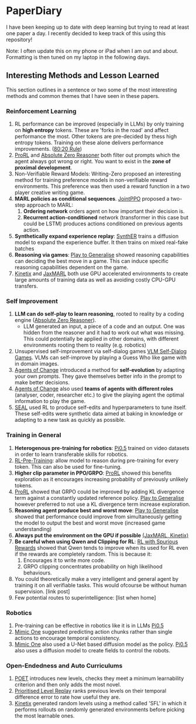 # PaperDiary
I have been keeping up to date with deep learning but trying to read at least one paper a day. I recently decided to keep track of this using this repository!

Note: I often update this on my phone or iPad when I am out and about. Formatting is then tuned on my laptop
in the following days.

## Interesting Methods and Lesson Learned
This section outlines in a sentence or two some of the most interesting methods and common themes that I have seen in these papers.

### Reinforcement Learning
1. RL performance can be improved (especially in LLMs) by only training on **high entropy** tokens.
These are 'forks in the road' and affect performance the most. Other tokens are pre-decided by thess high entropy tokens.
Training on these alone delivers performance improvements. ([80:20 Rule](June%202025/11thJuneTokenEntropyRLVR.md))
2. [ProRL](June%202025/4thJuneProlongedRL.md) and [Absolute Zero Reasoner](May%202025/23rdMayAbsoluteZeroReasoner.md) both filter out prompts which the agent always got wrong or right.
You want to exist in the **zone of proximal development**.
3. Non-Verifiable Reward Models: Writing-Zero proposed an interesting method for training preference models in non-verifiable reward 
environments. This preference was then used a reward function in a two player creative writing game.
4. **MARL policies as conditional sequences**. [JointPPO](May%202025/28thMayJointPPO.md) proposed a two-step approach to MARL: 
    1) **Ordering network** orders agent on how important their decision is.
    2) **Recurrent action-conditioned** network (transformer in this case but could be LSTM) produces actions conditioned on previous agents action.
5. **Synthetically expand experience replay**: [SynthER](May%202025/29thMaySynthER.md) trains a diffusion model to expand the experience buffer. It then trains on mixed real-fake batches
6. **Reasoning via games**: [Play to Generalise](June%202025/16thJuneReasoningThroughGames.md) showed reasoning capabilities can deciding the best move in a game. This 
can induce specific reasoning capabilities dependent on the game.
7. [Kinetix](June%202025/21stJuneKInetixGenerealRL.md) and [JaxMARL](June%202025/5thJuneJaxMARL.md) both use GPU accelerated environments to create large amounts of training data as well as avoiding costly CPU-GPU transfers.

### Self Improvement
1. **LLM can do self-play to learn reasoning**, rooted to reality by a coding engine ([Absolute Zero Reasoner](May%202025/23rdMayAbsoluteZeroReasoner.md)).
    - LLM generated an input, a piece of a code and an output. One was hidden from the reasoner and it had to work out 
   what was missing. This could potentially be applied in other domains, with different environments rooting them to reality (e.g. robotics)
2. Unsupervised self-improvement via self-dialog games [VLM Self-Dialog Games](May%202025/26thMaySelfDialogueGames.md). VLMs can self-improve by playing a
Guess Who like game with in domain images. 
3. [Agents of Change](June%202025/20thJuneLLMsForStrategicPlanning.md) introduced a method for **self-evolution** by adapting your own prompts. They gave themselves better info in the prompt to make better decisions.
4. [Agents of Change](June%202025/20thJuneLLMsForStrategicPlanning.md)  also used **teams of agents with different roles** (analyser, coder, researcher etc.) to give the playing agent the optimal information to play the game.
5. [SEAL](June%202025/19thJuneSelfAdaptingLanguageModels.md) used RL to produce self-edits and hyperparameters to tune itself. These self-edits were synthetic data aimed at baking in knowledge or adapting to a new task as quickly as possible.

### Training in General
1. **Heterogenous pre-training for robotics**: [Pi0.5](May%202025/24thMayPi0.5VLA.md) trained on video datasets in order to learn transferable skills for robotics.
2. [RL-Pre-Training](June%202025/10thJuneRLPretraining.md): allow model to reason during pre-training for every token. This can also be used for fine-tuning.
3. **Higher clip parameter in PPO/GRPO**: [ProRL](June%202025/4thJuneProlongedRL.md) showed this benefits exploration as it encourages increasing probablity of previously unlikely tokens.
4. [ProRL](June%202025/4thJuneProlongedRL.md) showed that GRPO could be improved by adding KL divergence term against a constantly updated reference policy. 
[Play to Generalise](June%202025/16thJuneReasoningThroughGames.md) however preferred to not use a KL divergence term increase exploration.
5. **Reasoning agent produce best and worst move**: [Play to Generalise](June%202025/16thJuneReasoningThroughGames.md) showed that performance could improve from 
simultaneously getting the model to output the best and worst move (increased game understanding)
6. **Always put the environment on the GPU if possible** [(JaxMARL,](June%202025/5thJuneJaxMARL.md)[ Kinetix)](June%202025/21stJuneKInetixGenerealRL.md)
7. **Be careful when using Qwen and Clipping for RL**: [RL with Spurious Rewards](June%202025/3rdJuneSpuriousRewardsRL.md) showed that Qwen
tends to improve when its used for RL even if the rewards are completely random. This is because it:
   1. Encourages it to write more code.
   2. GRPO clipping concentrates probability on high likelihood behaviours.
8. You could theoretically make a very intelligent and general agent by training it on all verifiable tasks. This would ofcourse be without human supervision. [link post]
9. Few potential routes to superintelligence: [list when home]

### Robotics
1. Pre-training can be effective in robotics like it is in LLMs [Pi0.5](May%202025/24thMayPi0.5VLA.md)
2. [Mimic One](June%202025/17thJuneMimicOneDexterousHand.md) suggested predicting action chunks rather than single actions to encourage
temporal consistency.
3. [Mimic One](June%202025/17thJuneMimicOneDexterousHand.md) also used a U-Net based diffusion model as the policy.
[Pi0.5](May%202025/24thMayPi0.5VLA.md) also uses a diffusion model to create fields to control the robots.

### Open-Endedness and Auto Curriculums
1. [POET](June%202025/9thJunePOETOpenEndedLearning.md) introduces new levels, checks they meet a minimum learnability criterion and then only adds the most novel.
2. [Prioritised Level Replay](June%202025/18thJunePrioritisedLevekReplay.md) ranks previous levels on their temporal difference error to rate how useful they are.
3. [Kinetix](June%202025/21stJuneKInetixGenerealRL.md) generated random levels using a method called 'SFL' in which it 
performs rollouts on randomly generated environments before picking the most learnable ones.